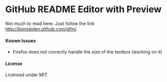 # GitHub README Editor with Preview

Not much to read here. Just follow the link http://bonsaiden.github.com/gfm/.


#### Known Issues

- Firefox does not correctly handle the size of the textbox (working on it)

#### License

Licensed under MIT.
